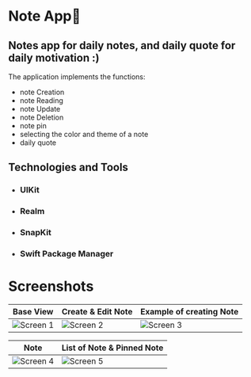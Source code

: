 # Note App📝

## Notes app for daily notes, and daily quote for daily motivation :)

The application implements the functions:
- note Creation
- note Reading
- note Update 
- note Deletion
- note pin
- selecting the color and theme of a note
- daily quote

## Technologies and Tools

- ### UIKit
- ### Realm 
- ### SnapKit
- ### Swift Package Manager

# Screenshots

| **Base View** | **Create & Edit Note** | **Example of creating Note** |
| --- | --- | --- |
| ![Screen 1](https://github.com/Kypshak09/NoteTestTask/assets/93346717/3aa41886-9cc2-43e1-9c66-397368c3d4fc) | ![Screen 2](https://github.com/Kypshak09/NoteTestTask/assets/93346717/4c358666-c97b-40bc-ac91-6af565ef604a) | ![Screen 3](https://github.com/Kypshak09/NoteTestTask/assets/93346717/abea04a6-deab-481c-b77b-86b917104afc) |

| **Note** | **List of Note & Pinned Note** |
| --- | --- |
| ![Screen 4](https://github.com/Kypshak09/NoteTestTask/assets/93346717/a1c51bb8-c040-4b2d-a805-f224034bdef2) | ![Screen 5](https://github.com/Kypshak09/NoteTestTask/assets/93346717/a25cca67-6fa9-4b5a-9d0f-4d61e5b9406b) |
